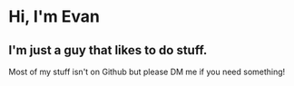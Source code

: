 # Hi, I'm Evan
## I'm just a guy that likes to do stuff.

Most of my stuff isn't on Github but please DM me if you need something!
